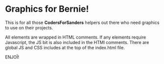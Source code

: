 Graphics for Bernie!
===================


This is for all those **CodersForSanders** helpers out there who need graphics to use on their projects.

All elements are wrapped in HTML comments. If any elements require Javascript, the JS bit is also included in the HTMl comments. There are global JS and CSS includes at the top of the index.html file.

ENJOÎ!
